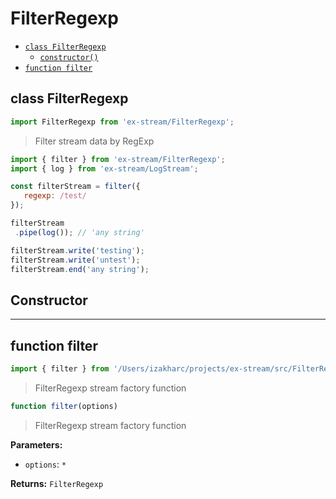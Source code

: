 # FilterRegexp

- [`class FilterRegexp`](#class-filterregexp)
  - [`constructor()`](#filterregexp-constructor-constructor)
- [`function filter`](#function-filter)

<a id="class-filterregexp"></a><h2>class FilterRegexp</h2>
``` javascript
import FilterRegexp from 'ex-stream/FilterRegexp';
```
> Filter stream data by RegExp



``` javascript
import { filter } from 'ex-stream/FilterRegexp';
import { log } from 'ex-stream/LogStream';

const filterStream = filter({
   regexp: /test/
});

filterStream
 .pipe(log()); // 'any string'

filterStream.write('testing');
filterStream.write('untest');
filterStream.end('any string');
```



<h2>Constructor</h2>
<a id="filterregexp-constructor-constructor"></a>


---

<a id="function-filter"></a><h2>function filter</h2>
``` javascript
import { filter } from '/Users/izakharc/projects/ex-stream/src/FilterRegexp';
```
> FilterRegexp stream factory function

``` javascript
function filter(options)
```

> FilterRegexp stream factory function

**Parameters:**

- `options`: `*`

**Returns:** `FilterRegexp`

